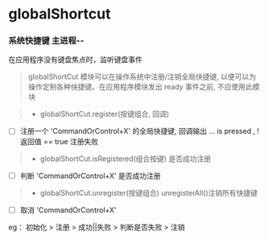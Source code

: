 globalShortcut
===
### 系统快捷键 主进程--

在应用程序没有键盘焦点时，监听键盘事件

> globalShortCut 模块可以在操作系统中注册/注销全局快捷键, 以便可以为操作定制各种快捷键。在应用程序模块发出 ready 事件之前, 不应使用此模块

>* globalShortCut.register(按键组合, 回调)

- [ ]  注册一个 'CommandOrControl+X' 的全局快捷键, 回调输出 ... is pressed , !返回值 == true 注册失败 

>* globalShortCut.isRegistered(组合按键) 是否成功注册

- [ ] 判断  'CommandOrControl+X' 是否成功注册

>* globalShortCut.unregister(按键组合) unregisterAll()注销所有快捷键

- [ ] 取消 'CommandOrControl+X'


eg： 初始化 > 注册 > 成功||失败 > 判断是否失败 > 注销 